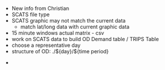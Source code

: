 - New info from Christian
- SCATS file type
- SCATS graphic may not match the current data
	- match lat/long data with current graphic data
- 15 minute windows actual matrix - csv
- work on SCATS data to build OD Demand table / TRIPS Table
- choose a representative day
- structure of OD: ./${day}/\${time period}


* 